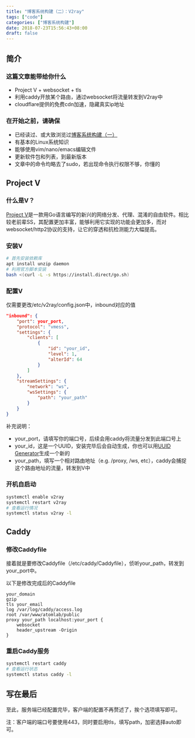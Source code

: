 ```yaml
---
title: "博客系统构建（二）：V2ray"
tags: ["code"]
categories: ["博客系统构建"]
date: 2018-07-23T15:56:43+08:00
draft: false
---
```


## 简介

### 这篇文章能带给你什么

* Project V + websocket + tls
* 利用caddy开放某个路由，通过websocket将流量转发到V2ray中
* cloudflare提供的免费cdn加速，隐藏真实ip地址

### 在开始之前，请确保

* 已经读过、或大致浏览过[博客系统构建（一）](/post/ladder/build-blog/)
* 有基本的Linux系统知识
* 能够使用vim/nano/emacs编辑文件
* 更新软件包和列表，到最新版本
* 文章中的命令均略去了sudo，若出现命令执行权限不够，你懂的

## Project V

### 什么是V？

[Project V](https://www.v2ray.com/)是一款用Go语言编写的新兴的网络分发、代理、混淆的自由软件。相比较老前辈SS，其配置更加丰富，能够利用它实现的功能会更加多，而对websocket/http2协议的支持，让它的穿透和抗检测能力大幅提高。

### 安装V

``` bash
# 首先安装依赖库
apt install unzip daemon
# 利用官方脚本安装
bash <(curl -L -s https://install.direct/go.sh)
```

### 配置V

仅需要更改/etc/v2ray/config.json中，inbound对应的值

``` json
"inbound": {
    "port": your_port,
    "protocol": "vmess",
    "settings": {
        "clients": [
            {
                "id": "your_id",
                "level": 1,
                "alterId": 64
            }
        ]
    },
    "streamSettings": {
        "network": "ws",
        "wsSettings": {
            "path": "your_path"
        }
    }
}
```

补充说明：

* your_port，请填写你的端口号，后续会用caddy将流量分发到此端口号上
* your_id，这是一个UUID，安装完毕后会自动生成，你也可以用[UUID Generator](https://www.uuidgenerator.net/)生成一个新的
* your_path，填写一个相对路由地址（e.g. /proxy, /ws, etc），caddy会捕捉这个路由地址的流量，转发到V中

### 开机自启动

``` bash
systemctl enable v2ray
systemctl restart v2ray
# 查看运行情况
systemctl status v2ray -l
```

## Caddy

### 修改Caddyfile

接着就是要修改Caddyfile（/etc/caddy/Caddyfile），侦听your_path，转发到your_port中。

以下是修改完成后的Caddyfile

```
your_domain
gzip
tls your_email
log /var/log/caddy/access.log
root /var/www/atomlab/public
proxy your_path localhost:your_port {
    websocket
    header_upstream -Origin
}
```

### 重启Caddy服务

``` bash
systemctl restart caddy
# 查看运行状态
systemctl status caddy -l
```

## 写在最后

至此，服务端已经配置完毕，客户端的配置不再赘述了，挨个选项填写即可。

注：客户端的端口号要使用443，同时要启用tls，填写path，加密选择auto即可。

